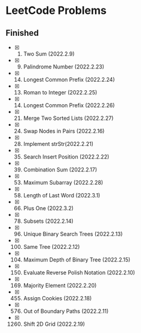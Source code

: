 # LeetCode Problems

## Finished

- [x] 0001. Two Sum (2022.2.9)
- [x] 0009. Palindrome Number (2022.2.23)
- [x] 0014. Longest Common Prefix (2022.2.24)
- [x] 0013. Roman to Integer (2022.2.25)
- [x] 0014. Longest Common Prefix (2022.2.26)
- [x] 0021. Merge Two Sorted Lists (2022.2.27)
- [x] 0024. Swap Nodes in Pairs (2022.2.16)
- [x] 0028. Implement strStr(2022.2.21)
- [x] 0035. Search Insert Position (2022.2.22)
- [x] 0039. Combination Sum (2022.2.17)
- [x] 0053. Maximum Subarray (2022.2.28)
- [x] 0058. Length of Last Word (2022.3.1)
- [x] 0066. Plus One (2022.3.2)
- [x] 0078. Subsets (2022.2.14)
- [x] 0096. Unique Binary Search Trees (2022.2.13)
- [x] 0100. Same Tree (2022.2.12)
- [x] 0104. Maximum Depth of Binary Tree (2022.2.15)
- [x] 0150. Evaluate Reverse Polish Notation (2022.2.10)
- [x] 0169. Majority Element (2022.2.20)
- [x] 0455. Assign Cookies (2022.2.18)
- [x] 0576. Out of Boundary Paths (2022.2.11)
- [x] 1260. Shift 2D Grid (2022.2.19)